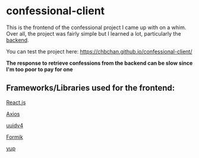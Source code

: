 # confessional-client

This is the frontend of the confessional project I came up with on a whim. Over all, the project was fairly simple but I learned a lot, particularly the [backend](https://github.com/CHBChan/confessional-server).


You can test the project here: https://chbchan.github.io/confessional-client/

**The response to retrieve confessions from the backend can be slow since I'm too poor to pay for one**

## Frameworks/Libraries used for the frontend:
[React.js](https://react.dev/)

[Axios](https://axios-http.com/)

[uuidv4](https://github.com/thenativeweb/uuidv4#readme)

[Formik](https://formik.org/)

[yup](https://github.com/jquense/yup)
